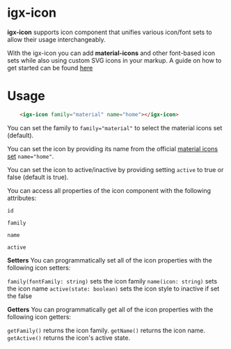 # igx-icon

**igx-icon** supports icon component that unifies various icon/font sets to allow their usage interchangeably.

With the igx-icon you can add **material-icons** and other font-based icon sets while also using custom SVG icons in your markup.
A guide on how to get started can be found [here](https://www.infragistics.com/products/ignite-ui-angular/angular/components/icon)

# Usage

```html
    <igx-icon family="material" name="home"></igx-icon>
```

You can set the family to `family="material"` to select the material icons set (default).

You can set the icon by providing its name from the official [material icons set](https://material.io/icons/) `name="home"`.

You can set the icon to active/inactive by providing setting `active` to true or false (default is true).

You can access all properties of the icon component with the following attributes:

`id`

`family`

`name`

`active`


**Setters**
You can programmatically set all of the icon properties with the following icon setters: 

`family(fontFamily: string)` sets the icon family
`name(icon: string)` sets the icon name
`active(state: boolean)` sets the icon style to inactive if set the false

**Getters**
You can programmatically get all of the icon properties with the following icon getters: 

`getFamily()` returns the icon family.
`getName()` returns the icon name.
`getActive()` returns the icon's active state.
